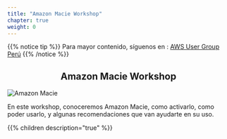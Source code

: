```yaml
---
title: "Amazon Macie Workshop"
chapter: true
weight: 0
---
```


{{% notice tip %}}
Para mayor contenido, síguenos en :
[AWS User Group Perú](https://www.facebook.com/awsperu) 
{{% /notice %}}

<div style="text-align: center"><h2>Amazon Macie Workshop</h2></div>

![Amazon Macie](/img/Amazon-Macie.jpg)

En este workshop, conoceremos Amazon Macie, como activarlo, como poder usarlo, y algunas recomendaciones que van ayudarte en su uso.

{{% children description="true" %}}

